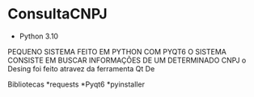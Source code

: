 # ConsultaCNPJ
* Python 3.10 

PEQUENO SISTEMA FEITO EM PYTHON COM PYQT6
O SISTEMA CONSISTE EM BUSCAR INFORMAÇÕES DE UM DETERMINADO CNPJ
o Desing foi feito atravez da ferramenta Qt De

Bibliotecas 
*requests
*Pyqt6
*pyinstaller
